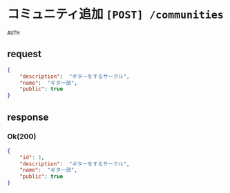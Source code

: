 # コミュニティ追加 `[POST] /communities`
`AUTH`

## request

```json
{
    "description":  "ギターをするサークル",
    "name":  "ギター部",
    "public": true
}
```

## response 

### Ok(200)
```json
{
    "id": 1,    
    "description":  "ギターをするサークル",
    "name":  "ギター部",
    "public": true
}
```